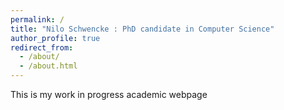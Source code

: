 ```yaml
---
permalink: /
title: "Nilo Schwencke : PhD candidate in Computer Science"
author_profile: true
redirect_from: 
  - /about/
  - /about.html
---
```

This is my work in progress academic webpage

